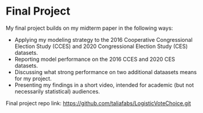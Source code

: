 # Final Project 

My final project builds on my midterm paper in the following ways:
* Applying my modeling strategy to the 2016 Cooperative Congressional Election Study (CCES) and 2020 Congressional Election Study (CES) datasets.
* Reporting model performance on the 2016 CCES and 2020 CES datasets.
* Discussing what strong performance on two additional dataasets means for my project.
* Presenting my findings in a short video, intended for academic (but not necessarily statistical) audiences.

Final project repo link: https://github.com/taliafabs/LogisticVoteChoice.git
